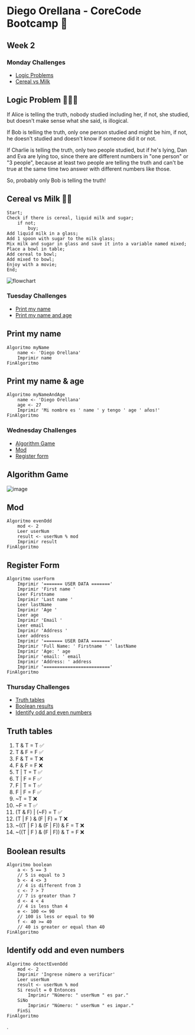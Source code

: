 # Diego Orellana - CoreCode Bootcamp 🚀
## Week 2
### Monday Challenges
- [Logic Problems](https://github.com/DiegoMGE/core-code-from-scratch-readme-week-2/edit/main/README.md#logic-problem)
- [Cereal vs Milk](https://github.com/DiegoMGE/core-code-from-scratch-readme-week-2/edit/main/README.md#cereal-vs-milk)

## Logic Problem 😵‍💫🧠
If Alice is telling the truth, nobody studied including her, if not, she studied, but doesn't make sense what she said, is illogical.

If Bob is telling the truth, only one person studied and might be him, if not, he doesn't studied and doesn't know if someone did it or not.

If Charlie is telling the truth, only two people studied, but if he's lying, Dan and Eva are lying too, since there are different numbers in "one person" or "3 people", because at least two people are telling the truth and can't be true at the same time two answer with different numbers like those.

So, probably only Bob is telling the truth!

## Cereal vs Milk 🌽🥛
```
Start;
Check if there is cereal, liquid milk and sugar;
    if not;
        buy;
Add liquid milk in a glass;
Add 1 spoon with sugar to the milk glass;
Mix milk and sugar in glass and save it into a variable named mixed;
Place a bowl in table;
Add cereal to bowl;
Add mixed to bowl;
Enjoy with a movie;
End;
```
![flowchart](https://i.imgur.com/2W8BmcU.png)

### Tuesday Challenges
- [Print my name](https://github.com/DiegoMGE/core-code-from-scratch-readme-week-2/blob/main/README.md#print-my-name)
- [Print my name and age](https://github.com/DiegoMGE/core-code-from-scratch-readme-week-2/blob/main/README.md#print-my-name--age)
## Print my name
```
Algoritmo myName
	name <- 'Diego Orellana'
	Imprimir name
FinAlgoritmo
```

## Print my name & age
```
Algoritmo myNameAndAge
	name <- 'Diego Orellana'
	age <- 27
	Imprimir 'Mi nombre es ' name ' y tengo ' age ' años!'
FinAlgoritmo
```

### Wednesday Challenges
- [Algorithm Game](https://github.com/DiegoMGE/core-code-from-scratch-readme-week-2/blob/main/README.md#algorithm-game)
- [Mod](https://github.com/DiegoMGE/core-code-from-scratch-readme-week-2/blob/main/README.md#mod)
- [Register form](https://github.com/DiegoMGE/core-code-from-scratch-readme-week-2/blob/main/README.md#register-form)

## Algorithm Game
![image](https://user-images.githubusercontent.com/88050715/204935143-177bda70-3259-4f64-8c3b-0ec4a2011f76.png)

## Mod
```
Algoritmo evenOdd
	mod <- 2
	Leer userNum
	result <- userNum % mod
	Imprimir result
FinAlgoritmo
```

## Register Form
```
Algoritmo userForm
	Imprimir '======= USER DATA ======='
	Imprimir 'First name '
	Leer Firstname
	Imprimir 'Last name '
	Leer lastName
	Imprimir 'Age '
	Leer age 
	Imprimir 'Email '
	Leer email
	Imprimir 'Address '
	Leer address
	Imprimir '======= USER DATA ======='
	Imprimir 'Full Name: ' Firstname ' ' lastName
	Imprimir 'Age: ' age
	Imprimir 'email: ' email
	Imprimir 'Address: ' address
	Imprimir '========================='
FinAlgoritmo
```
### Thursday Challenges
- [Truth tables](https://github.com/DiegoMGE/core-code-from-scratch-readme-week-2/blob/main/README.md#truth-tables)
- [Boolean results](https://github.com/DiegoMGE/core-code-from-scratch-readme-week-2/blob/main/README.md#boolean-results)
- [Identify odd and even numbers](https://github.com/DiegoMGE/core-code-from-scratch-readme-week-2/blob/main/README.md#identify-odd-and-even-numbers)

## Truth tables
1. T & T = T ✅
2. T & F = F ✅
3. F & T = T ❌
4. F & F = F ❌ 
5. T | T = T ✅
6. T | F = F ✅
7. F | T = T ✅
8. F | F = F ✅
9. ~T = T ❌
10. ~F = T ✅
11. (T & F) | (~F) = T ✅
12. (T | F ) & (F | F) = T ❌
13. ~((T | F ) & (F | F)) & F = T ❌
14. ~((T | F ) & (F | F)) & T = F ❌


## Boolean results
```
Algoritmo boolean
	a <- 5 == 3
	// 5 is equal to 3
	b <- 4 <> 3
	// 4 is different from 3
	c <- 7 > 7
	// 7 is greater than 7
	d <- 4 < 4
	// 4 is less than 4
	e <- 100 <= 90
	// 100 is less or equal to 90
	f <- 40 >= 40
	// 40 is greater or equal than 40
FinAlgoritmo
```

## Identify odd and even numbers
```
Algoritmo detectEvenOdd
	mod <- 2
	Imprimir 'Ingrese número a verificar'
	Leer userNum
	result <- userNum % mod
	Si result = 0 Entonces
		Imprimir "Número: " userNum " es par."
	SiNo
		Imprimir "Número: " userNum " es impar."
	FinSi
FinAlgoritmo
```

.

